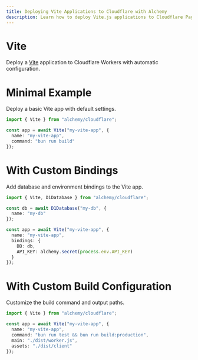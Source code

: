 ```yaml
---
title: Deploying Vite Applications to Cloudflare with Alchemy
description: Learn how to deploy Vite.js applications to Cloudflare Pages/Workers using Alchemy for fast and efficient builds.
---
```


# Vite

Deploy a [Vite](https://vitejs.dev/) application to Cloudflare Workers with automatic configuration.

# Minimal Example

Deploy a basic Vite app with default settings.

```ts
import { Vite } from "alchemy/cloudflare";

const app = await Vite("my-vite-app", {
  name: "my-vite-app",
  command: "bun run build"
});
```

# With Custom Bindings

Add database and environment bindings to the Vite app.

```ts
import { Vite, D1Database } from "alchemy/cloudflare";

const db = await D1Database("my-db", {
  name: "my-db"
});

const app = await Vite("my-vite-app", {
  name: "my-vite-app",
  bindings: {
    DB: db,
    API_KEY: alchemy.secret(process.env.API_KEY)
  }
});
```

# With Custom Build Configuration

Customize the build command and output paths.

```ts
import { Vite } from "alchemy/cloudflare";

const app = await Vite("my-vite-app", {
  name: "my-vite-app",
  command: "bun run test && bun run build:production",
  main: "./dist/worker.js",
  assets: "./dist/client"
});
```